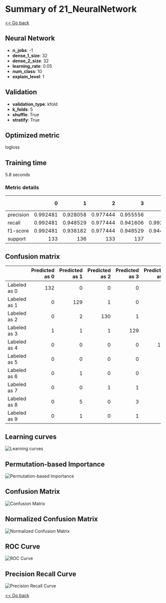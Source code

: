 # Summary of 21_NeuralNetwork

[<< Go back](../README.md)


## Neural Network
- **n_jobs**: -1
- **dense_1_size**: 32
- **dense_2_size**: 32
- **learning_rate**: 0.05
- **num_class**: 10
- **explain_level**: 1

## Validation
 - **validation_type**: kfold
 - **k_folds**: 5
 - **shuffle**: True
 - **stratify**: True

## Optimized metric
logloss

## Training time

5.8 seconds

### Metric details
|           |          0 |          1 |          2 |          3 |          4 |          5 |          6 |          7 |          8 |          9 |   accuracy |   macro avg |   weighted avg |   logloss |
|:----------|-----------:|-----------:|-----------:|-----------:|-----------:|-----------:|-----------:|-----------:|-----------:|-----------:|-----------:|------------:|---------------:|----------:|
| precision |   0.992481 |   0.928058 |   0.977444 |   0.955556 |   0.9      |   0.956204 |   0.95     |   0.969231 |   0.942149 |   0.930233 |   0.949517 |    0.950135 |       0.95     |  0.358318 |
| recall    |   0.992481 |   0.948529 |   0.977444 |   0.941606 |   0.992647 |   0.963235 |   0.977941 |   0.940299 |   0.870229 |   0.888889 |   0.949517 |    0.94933  |       0.949517 |  0.358318 |
| f1-score  |   0.992481 |   0.938182 |   0.977444 |   0.948529 |   0.944056 |   0.959707 |   0.963768 |   0.954545 |   0.904762 |   0.909091 |   0.949517 |    0.949257 |       0.949284 |  0.358318 |
| support   | 133        | 136        | 133        | 137        | 136        | 136        | 136        | 134        | 131        | 135        |   0.949517 | 1347        |    1347        |  0.358318 |


## Confusion matrix
|              |   Predicted as 0 |   Predicted as 1 |   Predicted as 2 |   Predicted as 3 |   Predicted as 4 |   Predicted as 5 |   Predicted as 6 |   Predicted as 7 |   Predicted as 8 |   Predicted as 9 |
|:-------------|-----------------:|-----------------:|-----------------:|-----------------:|-----------------:|-----------------:|-----------------:|-----------------:|-----------------:|-----------------:|
| Labeled as 0 |              132 |                0 |                0 |                0 |                1 |                0 |                0 |                0 |                0 |                0 |
| Labeled as 1 |                0 |              129 |                1 |                0 |                2 |                0 |                2 |                0 |                1 |                1 |
| Labeled as 2 |                0 |                2 |              130 |                1 |                0 |                0 |                0 |                0 |                0 |                0 |
| Labeled as 3 |                1 |                1 |                1 |              129 |                0 |                0 |                1 |                0 |                2 |                2 |
| Labeled as 4 |                0 |                0 |                0 |                0 |              135 |                0 |                0 |                0 |                0 |                1 |
| Labeled as 5 |                0 |                0 |                0 |                0 |                0 |              131 |                2 |                0 |                0 |                3 |
| Labeled as 6 |                0 |                1 |                0 |                0 |                1 |                0 |              133 |                0 |                1 |                0 |
| Labeled as 7 |                0 |                0 |                1 |                1 |                6 |                0 |                0 |              126 |                0 |                0 |
| Labeled as 8 |                0 |                5 |                0 |                3 |                1 |                2 |                2 |                2 |              114 |                2 |
| Labeled as 9 |                0 |                1 |                0 |                1 |                4 |                4 |                0 |                2 |                3 |              120 |

## Learning curves
![Learning curves](learning_curves.png)

## Permutation-based Importance
![Permutation-based Importance](permutation_importance.png)
## Confusion Matrix

![Confusion Matrix](confusion_matrix.png)


## Normalized Confusion Matrix

![Normalized Confusion Matrix](confusion_matrix_normalized.png)


## ROC Curve

![ROC Curve](roc_curve.png)


## Precision Recall Curve

![Precision Recall Curve](precision_recall_curve.png)



[<< Go back](../README.md)
